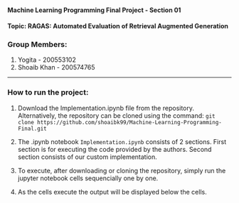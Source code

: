 #### Machine Learning Programming Final Project - Section 01

#### **Topic**: RAGAS: Automated Evaluation of Retrieval Augmented Generation

### Group Members:

1. Yogita - 200553102
2. Shoaib Khan - 200574765

---

### How to run the project:

1. Download the Implementation.ipynb file from the repository. Alternatively, the repository can be cloned using the command: `git clone https://github.com/shoaibk99/Machine-Learning-Programming-Final.git`

2. The .ipynb notebook `Implementation.ipynb` consists of 2 sections. First section is for executing the code provided by the authors. Second section consists of our custom implementation.

3. To execute, after downloading or cloning the repository, simply run the jupyter notebook cells sequencially one by one.

4. As the cells execute the output will be displayed below the cells.
